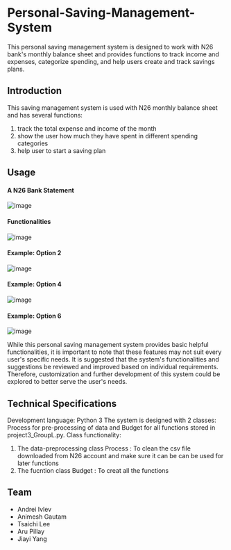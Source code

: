 # Personal-Saving-Management-System
This personal saving management system is designed to work with N26 bank's monthly balance sheet and provides functions to track income and expenses, categorize spending, and help users create and track savings plans.

## Introduction
This saving management system is used with N26 monthly balance sheet and has several functions:
1. track the total expense and income of the month
2. show the user how much they have spent in different spending categories
3. help user to start a saving plan

## Usage
#### A N26 Bank Statement
![image](https://user-images.githubusercontent.com/123428884/223210765-b8b29f02-82a3-4eb3-8470-cf8ff3df9f17.png)
#### Functionalities
![image](https://user-images.githubusercontent.com/123428884/223211025-6c495149-11d1-4b23-b229-8ba621953b0b.png)
#### Example: Option 2
![image](https://user-images.githubusercontent.com/123428884/223212231-9f9b6bbe-ca57-45f2-956f-4be9adee8f84.png)
#### Example: Option 4
![image](https://user-images.githubusercontent.com/123428884/223212387-a051df8c-9e4a-4f05-b9e7-9166e39a077d.png)
#### Example: Option 6
![image](https://user-images.githubusercontent.com/123428884/223212604-30df6912-879e-4659-8f1d-d5b405171d52.png)


While this personal saving management system provides basic helpful functionalities, it is important to note that these features may not suit every user's specific needs. It is suggested that the system's functionalities and suggestions be reviewed and improved based on individual requirements. Therefore, customization and further development of this system could be explored to better serve the user's needs.

## Technical Specifications
Development language: Python 3
The system is designed with 2 classes: Process for pre-processing of data and Budget for all functions stored in
project3_GroupL.py.
Class functionality:
1. The data-preprocessing class Process :
To clean the csv file downloaded from N26 account and make sure it can be can be used for later functions
2. The fucntion class Budget :
To creat all the functions

## Team
- Andrei Ivlev
- Animesh Gautam
- Tsaichi Lee
- Aru Pillay
- Jiayi Yang
